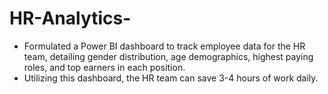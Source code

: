# HR-Analytics-

-	Formulated a Power BI dashboard to track employee data for the HR team, detailing gender distribution, age demographics, highest paying roles, and top earners in each position.
-	Utilizing this dashboard, the HR team can save 3-4 hours of work daily.
